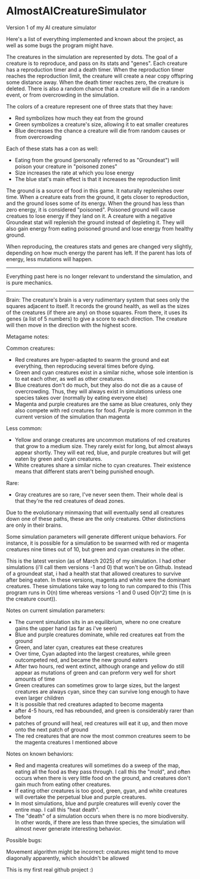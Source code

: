 # AlmostAICreatureSimulator
Version 1 of my AI creature simulator

Here's a list of everything implemented and known about the project, as well as some bugs the program might have.

The creatures in the simulation are represented by dots. 
The goal of a creature is to reproduce, and pass on its stats and "genes". 
Each creature has a reproduction timer and a death timer. 
When the reproduction timer reaches the reproduction limit, the creature will create a near copy offspring some distance away. 
When the death timer reaches zero, the creature is deleted. 
There is also a random chance that a creature will die in a random event, or from overcrowding in the simulation. 

The colors of a creature represent one of three stats that they have: 
- Red symbolizes how much they eat from the ground
- Green symbolizes a creature's size, allowing it to eat smaller creatures
- Blue decreases the chance a creature will die from random causes or from overcrowding

Each of these stats has a con as well:
- Eating from the ground (personally referred to as "Groundeat") will poison your creature in "poisoned zones"
- Size increases the rate at which you lose energy
- The blue stat's main effect is that it increases the reproduction limit

The ground is a source of food in this game. It naturally replenishes over time. 
When a creature eats from the ground, it gets closer to reproduction, and the ground loses some of its energy. 
When the ground has less than zero energy, it is considered "poisoned". 
Poisoned ground will cause creatues to lose energy if they land on it. 
A creature with a negative Groundeat stat will replenish the ground instead of depleting it. They will also gain energy from eating poisoned ground and lose energy from healthy ground. 

When reproducing, the creatures stats and genes are changed very slightly, depending on how much energy the parent has left. 
If the parent has lots of energy, less mutations will happen. 

---

Everything past here is no longer relevant to understand the simulation, and is pure mechanics. 

---

Brain: 
The creature's brain is a very rudimentary system that sees only the squares adjacent to itself. 
It records the ground health, as well as the sizes of the creatures (if there are any) on those squares. 
From there, it uses its genes (a list of 5 numbers) to give a score to each direction. The creature will then move in the direction with the highest score. 

Metagame notes: 

Common creatures: 
- Red creatures are hyper-adapted to swarm the ground and eat everything, then reproducing several times before dying.
- Green and cyan creatures exist in a similar niche, whose sole intention is to eat each other, as well as other creatures.
- Blue creatures don't do much, but they also do not die as a cause of overcrowding. Thus, they will always exist in simulations unless one species takes over (normally by eating everyone else)
- Magenta and purple creatures are the same as blue creatures, only they also compete with red creatures for food. Purple is more common in the current version of the simulation than magenta

Less common:
- Yellow and orange creatures are uncommon mutations of red creatures that grow to a medium size. They rarely exist for long, but almost always appear shortly. They will eat red, blue, and purple creatures but will get eaten by green and cyan creatures.
- White creatures share a similar niche to cyan creatures. Their existence means that different stats aren't being punished enough. 

Rare:
- Gray creatures are so rare, I've never seen them. Their whole deal is that they're the red creatures of dead zones.


Due to the evolutionary minmaxing that will eventually send all creatures down one of these paths, these are the only creatures. 
Other distinctions are only in their brains. 

Some simulation parameters will generate different unique behaviors. For instance, it is possible for a simulation to be swarmed with red or magenta creatures nine times out of 10, but green and cyan creatures in the other. 

This is the latest version (as of March 2025) of my simulation. I had other simulations (i'll call them versions -1 and 0) that won't be on Github.
Instead of a groundeat stat, i had a health stat that allowed creatures to survive after being eaten.
In these versions, magenta and white were the dominant creatures.
These simulations take way to long to run compared to this (This program runs in O(n) time whereas versions -1 and 0 used O(n^2) time (n is the creature count)).

Notes on current simulation parameters: 

- The current simulation sits in an equilibrium, where no one creature gains the upper hand (as far as i've seen)
- Blue and purple creatures dominate, while red creatures eat from the ground
- Green, and later cyan, creatures eat these creatures
- Over time, Cyan adapted into the largest creatures, while green outcompeted red, and became the new ground eaters
- After two hours, red went extinct, although orange and yellow do still appear as mutations of green and can preform very well for short amounts of time
- Green creatures can sometimes grow to large sizes, but the largest creatures are always cyan, since they can survive long enough to have even larger children
- It is possible that red creatures adapted to become magenta
- after 4-5 hours, red has rebounded, and green is considerably rarer than before
- patches of ground will heal, red creatures will eat it up, and then move onto the next patch of ground
- The red creatures that are now the most common creatures seem to be the magenta creatures I mentioned above

Notes on known behaviors: 

- Red and magenta creatures will sometimes do a sweep of the map, eating all the food as they pass through. I call this the "mold", and often occurs when there is very little food on the ground, and creatures don't gain much from eating other creatures. 
- If eating other creatures is too good, green, gyan, and white creatures will overtake the perpetual blue and purple creatures.
- In most simulations, blue and purple creatures will evenly cover the entire map. I call this "heat death".
- The "death" of a simulation occurs when there is no more biodiversity. In other words, if there are less than three species, the simulation will almost never generate interesting behavior.


Possible bugs: 

Movement algorithm might be incorrect: creatures might tend to move diagonally apparently, which shouldn't be allowed

This is my first real github project :)
